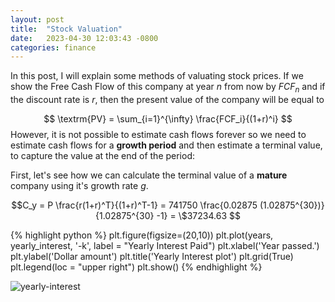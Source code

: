 ```yaml
---
layout: post
title:  "Stock Valuation"
date:   2023-04-30 12:03:43 -0800
categories: finance
---
```

In this post, I will explain some methods of valuating stock prices. If we show the Free Cash Flow of this company at year $n$ from now by $FCF_n$ and if the discount rate is $r$, then the present value of the company will be equal to

$$
\textrm{PV} = \sum_{i=1}^{\infty} \frac{FCF_i}{(1+r)^i}
$$
However, it is not possible to estimate	cash flows forever so we need to estimate cash flows for a **growth	period** and	then estimate a	terminal value, to capture the value at the	end	of the period:

 First, let's see how we can calculate the terminal value of a **mature** company using it's growth rate $g$. 

$$C_y = P \frac{r(1+r)^T}{(1+r)^T-1} = 741750 \frac{0.02875 (1.02875^{30})}{1.02875^{30} -1} = \$37234.63 $$



{% highlight python %}
plt.figure(figsize=(20,10))
plt.plot(years, yearly_interest, '-k', label = "Yearly Interest Paid")
plt.xlabel('Year passed.')
plt.ylabel('Dollar amount')
plt.title('Yearly Interest plot')
plt.grid(True)
plt.legend(loc = "upper right")
plt.show()
{% endhighlight %}

![yearly-interest](yearly-interest.png)

